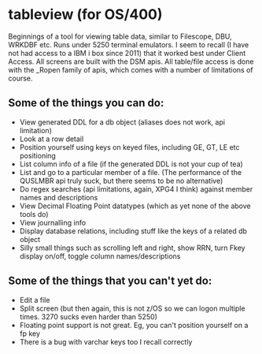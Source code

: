 # tableview (for OS/400)

Beginnings of a tool for viewing table data, similar to Filescope, DBU, WRKDBF etc.
Runs under 5250 terminal emulators. I seem to recall (I have not had access to a IBM i box since 2011) that it worked best under Client Access.
All screens are built with the DSM apis.
All table/file access is done with the _Ropen family of apis, which comes with a number
of limitations of course.

## Some of the things you can do:
* View generated DDL for a db object (aliases does not work, api limitation)
* Look at a row detail
* Position yourself using keys on keyed files, including GE, GT, LE etc positioning
* List column info of a file (if the generated DDL is not your cup of tea)
* List and go to a particular member of a file. (The performance of the QUSLMBR api truly suck, but there seems to be no alternative)
* Do regex searches (api limitations, again, XPG4 I think) against member names and descriptions
* View Decimal Floating Point datatypes (which as yet none of the above tools do)
* View journalling info
* Display database relations, including stuff like the keys of a related db object
* Silly small things such as scrolling left and right, show RRN, turn Fkey display on/off, toggle column names/descriptions


## Some of the things that you can't yet do:
* Edit a file
* Split screen (but then again, this is not z/OS so we can logon multiple times. 3270 sucks even harder than 5250)
* Floating point support is not great. Eg, you can't position yourself on a fp key
* There is a bug with varchar keys too I recall correctly


